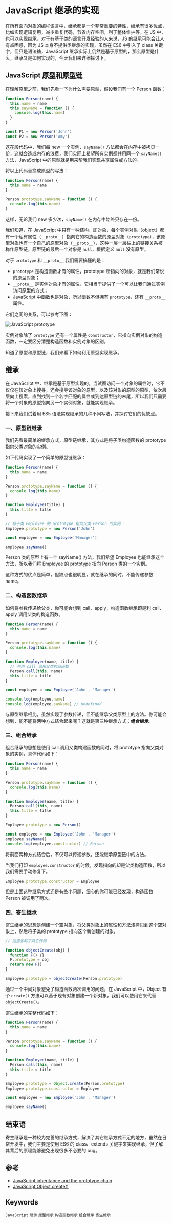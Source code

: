 # JavaScript 继承的实现

在所有面向对象的编程语言中，继承都是一个非常重要的特性，继承有很多优点，比如实现逻辑复用，减少重复代码，节省内存空间，利于整体维护等。在 JS 中，也可以实现继承，对于有基于类的语言开发经验的人来说，JS 的继承可能会让人有点困惑，因为 JS 本身不提供类继承的实现，虽然在 ES6 中引入了 class 关键字，但只是语法糖，JavaScript 继承实际上仍然是基于原型的，那么原型是什么，继承又是如何实现的，今天我们来详细探讨下。

## JavaScript 原型和原型链

在理解原型之前，我们先看一下为什么需要原型，假设我们有一个 Person 函数：

```js
function Person(name) {
  this.name = name
  this.sayName = function () {
    console.log(this.name)
  }
}

const P1 = new Person('John')
const P2 = new Person('Amy')
```

这在段代码中，我们每 new 一个实例，`sayName()` 方法都会在内存中被拷贝一份，这就会造成内存的浪费，我们实际上希望所有实例都共用同一个 `sayName()` 方法，JavaScript 中的原型就是用来帮我们实现共享属性或方法的。

将以上代码替换成原型的写法：

```js
function Person(name) {
  this.name = name
}

Person.prototype.sayName = function () {
  console.log(this.name)
}
```

这样，无论我们 new 多少次，`sayName()` 在内存中始终只存在一份。

我们知道，在 JavaScript 中只有一种结构，即对象，每个实例对象（object）都有一个私有属性（`__proto__`）指向它的构造函数的原型对象（`prototype`），该原型对象也有一个自己的原型对象（`__proto__`），这种一层一层往上的链接关系被称作原型链，原型链的最后一个对象是 `null`，根据定义 `null` 没有原型。

对于 `prototype` 和 `__proto__` 我们需要搞懂的是：

- `prototype` 是构造函数才有的属性，prototype 所指向的对象，就是我们常说的原型对象；
- `__proto__` 是实例对象才有的属性，它相当于提供了一个可以让我们通过实例访问原型的方式；
- JavaScript 中函数也是对象，所以函数不但拥有 `prototype`，还有 `__proto__` 属性。

它们之间的关系，可以参考下图：

![JavaScript prototype](../../images/javascript/javascript-prototype.png)

实例对象除了 `prototype` 还有一个属性是 `constructor`，它指向实例对象的构造函数，一定要区分清楚构造函数和实例对象的区别。

知道了原型和原型链，我们来看下如何利用原型实现继承。

## 继承

在 JavaScript 中，继承是基于原型实现的，当试图访问一个对象的属性时，它不仅仅在该对象上搜寻，还会搜寻该对象的原型，以及该对象的原型的原型，依次层层向上搜索，直到找到一个名字匹配的属性或到达原型链的末尾，所以我们只需要将一个对象的原型指向另一个实例对象，就能实现继承。

接下来我们试着用 ES5 语法实现继承的几种不同写法，并探讨它们的优缺点。

### 一、原型链继承

我们先看最简单的继承方式，原型链继承，其方式是将子类构造函数的 prototype 指向父类对象的实例。

如下代码实现了一个简单的原型链继承：

```js
function Person(name) {
  this.name = name
}

Person.prototype.sayName = function () {
  console.log(this.name)
}

function Employee(title) {
  this.title = title
}

// 将子类 Employee 的 prototype 指向父类 Person 的实例
Employee.prototype = new Person('John')

const employee = new Employee('Manager')

employee.sayName()
```

Person 类的原型上有一个 sayName() 方法，我们希望 Employee 也能继承这个方法，所以我们将 Employee 的 prototype 指向 Person 类的一个实例。

这种方式的优点是简单，但缺点也很明显，就在继承的同时，不能传递参数 name。

### 二、构造函数继承

如何将参数传递给父类，你可能会想到 call、apply，构造函数继承即是利 call、apply 调用父类的构造函数。

```js
function Person(name) {
  this.name = name
}

Person.prototype.sayName = function () {
  console.log(this.name)
}

function Employee(name, title) {
  // 利用 call 调用父类构造函数
  Person.call(this, name)
  this.title = title
}

const employee = new Employee('John', 'Manager')

console.log(employee.name)
console.log(employee.sayName) // undefined
```

与原型继承相比，虽然实现了参数传递，但不能继承父类原型上的方法。你可能会想到，能不能将两种方式结合起来呢？这就是第三种继承方式：**组合继承**。

### 三、组合继承

组合继承的思想是使用 call 调用父类构建函数的同时，将 prototype 指向父类对象的实例，具体代码如下：

```js
function Person(name) {
  this.name = name
}

Person.prototype.sayName = function () {
  console.log(this.name)
}

function Employee(name, title) {
  Person.call(this, name)
  this.title = title
}

Employee.prototype = new Person()

const employee = new Employee('John', 'Manager')
employee.sayName()
console.log(employee.constructor) // Person
```

将前面两种方式结合后，不仅可以传递参数，还能继承原型链中的方法。

当我们打印 `employee.constructor` 的时候，发现指向的却是父类构造函数，所以我们需要手动修复下。

```js
Employee.prototype.constructor = Employee
```

但是上面这种继承方式还是有些小问题，细心的你可能已经发现，构造函数 Person 被调用了两次。

### 四、寄生继承

寄生继承的思想是创建一个空对象，将父类对象上的属性和方法浅拷贝到这个空对象上，然后将子类的 prototype 指向这个新创建的对象。

```js
// 这里省略了其它代码

function objectCreate(obj) {
  function F() {}
  F.prototype = obj
  return new F()
}

Employee.prototype = objectCreate(Person.prototype)
```

通过一个中间对象避免了构造函数两次调用的问题，在 JavaScript 中，Object 有个 `create()` 方法可以基于现有对象创建一个新对象，我们可以使用它来代替 `objectCreate()`。

寄生继承的完整代码如下：

```js
function Person(name) {
  this.name = name
}

Person.prototype.sayName = function () {
  console.log(this.name)
}

function Employee(name, title) {
  Person.call(this, name)
  this.title = title
}

Employee.prototype = Object.create(Person.prototype)
Employee.prototype.constructor = Employee

const employee = new Employee('John', 'Manager')

employee.sayName()
```

## 结束语

寄生继承是一种较为完善的继承方式，解决了其它继承方式不足的地方，虽然在日常开发中，我们主要是使用 ES6 的 class、extends 关键字来实现继承，但了解其背后的原理能够避免出现很多不必要的 bug。

## 参考

- [JavaScript inheritance and the prototype chain](https://developer.mozilla.org/en-US/docs/Web/JavaScript/Inheritance_and_the_prototype_chain)
- [JavaScript Object create()](https://developer.mozilla.org/zh-CN/docs/Web/JavaScript/Reference/Global_Objects/Object/create)

## Keywords

`JavaScript` `继承` `原型继承` `构造函数继承` `组合继承` `寄生继承`

<!-- author alvin -->
<!-- email alvinhtml@gmail.com -->
<!-- createAt 2022-02-21 17:59:00 -->
<!-- updateAt 2022-02-21 17:59:00 -->

